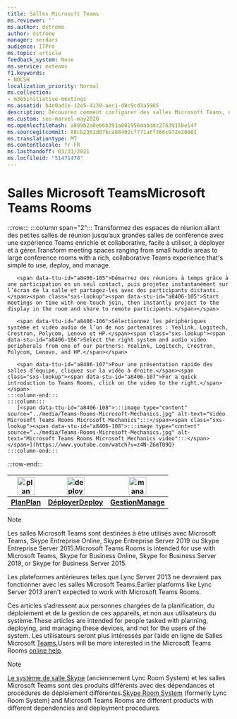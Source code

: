 ```yaml
---
title: Salles Microsoft Teams
ms.reviewer: ''
ms.author: dstrome
author: dstrome
manager: serdars
audience: ITPro
ms.topic: article
feedback_system: None
ms.service: msteams
f1.keywords:
- NOCSH
localization_priority: Normal
ms.collection:
- m365initiative-meetings
ms.assetid: b4e0ad1e-12e5-4130-aec1-d8c9cd3a5965
description: Découvrez comment configurer des salles Microsoft Teams, notamment planifier, déployer et gérer le système afin de créer votre salle de réunion virtuelle idéale.
ms.custom: seo-marvel-may2020
ms.openlocfilehash: a809b2a0e66b391a001956dabddc2763915be14f
ms.sourcegitcommit: 88cb2362d07bca88402cf771a6f366c972e26001
ms.translationtype: MT
ms.contentlocale: fr-FR
ms.lasthandoff: 03/31/2021
ms.locfileid: "51471478"
---
```

# <a name="microsoft-teams-rooms"></a><span data-ttu-id="a8406-103">Salles Microsoft Teams</span><span class="sxs-lookup"><span data-stu-id="a8406-103">Microsoft Teams Rooms</span></span>

:::row:::
    :::column span="2":::
       <span data-ttu-id="a8406-104">Transformez des espaces de réunion allant des petites salles de réunion jusqu’aux grandes salles de conférence avec une expérience Teams enrichie et collaborative, facile à utiliser, à déployer et à gérer.</span><span class="sxs-lookup"><span data-stu-id="a8406-104">Transform meeting spaces ranging from small huddle areas to large conference rooms with a rich, collaborative Teams experience that's simple to use, deploy, and manage.</span></span>

       <span data-ttu-id="a8406-105">Démarrez des réunions à temps grâce à une participation en un seul contact, puis projetez instantanément sur l’écran de la salle et partagez-les avec des participants distants.</span><span class="sxs-lookup"><span data-stu-id="a8406-105">Start meetings on time with one-touch join, then instantly project to the display in the room and share to remote participants.</span></span>

       <span data-ttu-id="a8406-106">Sélectionnez les périphériques système et vidéo audio de l’un de nos partenaires : Yealink, Logitech, Crestron, Polycom, Lenovo et HP.</span><span class="sxs-lookup"><span data-stu-id="a8406-106">Select the right system and audio video peripherals from one of our partners: Yealink, Logitech, Crestron, Polycom, Lenovo, and HP.</span></span>

       <span data-ttu-id="a8406-107">Pour une présentation rapide des salles d’équipe, cliquez sur la vidéo à droite.</span><span class="sxs-lookup"><span data-stu-id="a8406-107">For a quick introduction to Teams Rooms, click on the video to the right.</span></span>
    :::column-end:::
    :::column:::
       [<span data-ttu-id="a8406-108">:::image type="content" source="../media/Teams-Rooms-Microsoft-Mechanics.jpg" alt-text="Vidéo Microsoft Teams Rooms Microsoft Mechanics":::</span><span class="sxs-lookup"><span data-stu-id="a8406-108">:::image type="content" source="../media/Teams-Rooms-Microsoft-Mechanics.jpg" alt-text="Microsoft Teams Rooms Microsoft Mechanics video":::</span></span>](https://www.youtube.com/watch?v=z4N-Z6mT09Q)
    :::column-end:::
:::row-end:::

|    <img src="https://docs.microsoft.com/office/media/icons/list-123-teams.svg" width="40 px" height="40 px" alt="plan icon">           | <img src="https://docs.microsoft.com/office/media/icons/deploy-teams.svg" width="40 px" height="40 px" alt="deploy icon">              |   <img src="https://docs.microsoft.com/office/media/icons/toolbox.svg" width="40 px" height="40 px" alt="manage icon">            |
| ------------- | ------------- | ------------- |
|  <span data-ttu-id="a8406-109">**[Plan](./rooms-plan.md)**</span><span class="sxs-lookup"><span data-stu-id="a8406-109">**[Plan](./rooms-plan.md)**</span></span> |  <span data-ttu-id="a8406-110">**[Déployer](./rooms-deploy.md)**</span><span class="sxs-lookup"><span data-stu-id="a8406-110">**[Deploy](./rooms-deploy.md)**</span></span> |  <span data-ttu-id="a8406-111">**[Gestion](./rooms-manage.md)**</span><span class="sxs-lookup"><span data-stu-id="a8406-111">**[Manage](./rooms-manage.md)**</span></span> |

> [!NOTE]
> <span data-ttu-id="a8406-112">Les salles Microsoft Teams sont destinées à être utilisés avec Microsoft Teams, Skype Entreprise Online, Skype Entreprise Server 2019 ou Skype Entreprise Server 2015.</span><span class="sxs-lookup"><span data-stu-id="a8406-112">Microsoft Teams Rooms is intended for use with Microsoft Teams, Skype for Business Online, Skype for Business Server 2019, or Skype for Business Server 2015.</span></span>
>
> <span data-ttu-id="a8406-113">Les plateformes antérieures telles que Lync Server 2013 ne devraient pas fonctionner avec les salles Microsoft Teams.</span><span class="sxs-lookup"><span data-stu-id="a8406-113">Earlier platforms like Lync Server 2013 aren't expected to work with Microsoft Teams Rooms.</span></span>

<span data-ttu-id="a8406-114">Ces articles s’adressent aux personnes chargées de la planification, du déploiement et de la gestion de ces appareils, et non aux utilisateurs du système.</span><span class="sxs-lookup"><span data-stu-id="a8406-114">These articles are intended for people tasked with planning, deploying, and managing these devices, and not for the users of the system.</span></span> <span data-ttu-id="a8406-115">Les utilisateurs seront plus intéressés par l’aide en ligne de Salles Microsoft [Teams.](https://support.office.com/article/Skype-Room-Systems-version-2-help-e667f40e-5aab-40c1-bd68-611fe0002ba2)</span><span class="sxs-lookup"><span data-stu-id="a8406-115">Users will be more interested in the Microsoft Teams Rooms [online help](https://support.office.com/article/Skype-Room-Systems-version-2-help-e667f40e-5aab-40c1-bd68-611fe0002ba2).</span></span>

> [!NOTE]
> <span data-ttu-id="a8406-116">[Le système de salle Skype](../rooms/lrs-migration.md) (anciennement Lync Room System) et les salles Microsoft Teams sont des produits différents avec des dépendances et procédures de déploiement différentes.</span><span class="sxs-lookup"><span data-stu-id="a8406-116">[Skype Room System](../rooms/lrs-migration.md) (formerly Lync Room System) and Microsoft Teams Rooms are different products with different dependencies and deployment procedures.</span></span>